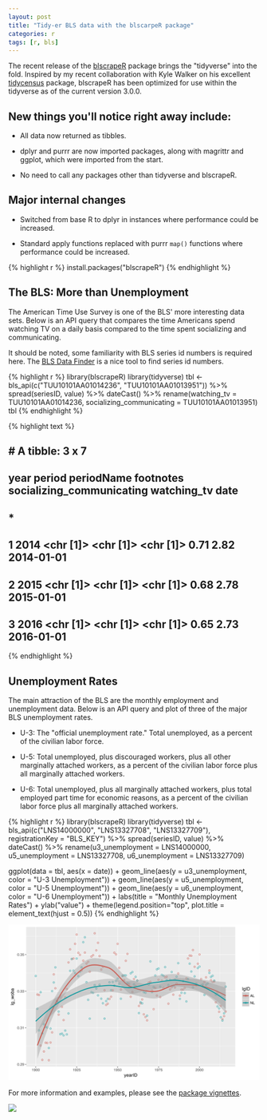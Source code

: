 ```yaml
---
layout: post
title: "Tidy-er BLS data with the blscarpeR package"
categories: r
tags: [r, bls]
---
```




The recent release of the [blscrapeR](https://github.com/keberwein/blscrapeR) package brings the "tidyverse" into the fold. Inspired by my recent collaboration with Kyle Walker on his excellent [tidycensus](https://github.com/walkerke/tidycensus) package, blscrapeR has been optimized for use within the tidyverse as of the current version 3.0.0.

## New things you'll notice right away include:

* All data now returned as tibbles.

* dplyr and purrr are now imported packages, along with magrittr and ggplot, which were imported from the start.

* No need to call any packages other than tidyverse and blscrapeR.


## Major internal changes

* Switched from base R to dplyr in instances where performance could be increased.

* Standard apply functions replaced with purrr `map()` functions where performance could be increased.


{% highlight r %}
install.packages("blscrapeR")
{% endhighlight %}

## The BLS: More than Unemployment

The American Time Use Survey is one of the BLS' more interesting data sets. Below is an API query that compares the time Americans spend watching TV on a daily basis compared to the time spent socializing and communicating.

It should be noted, some familiarity with BLS series id numbers is required here. The [BLS Data Finder](https://beta.bls.gov/dataQuery/search) is a nice tool to find series id numbers.


{% highlight r %}
library(blscrapeR)
library(tidyverse)
tbl <- bls_api(c("TUU10101AA01014236", "TUU10101AA01013951")) %>%
    spread(seriesID, value) %>%
    dateCast() %>%
    rename(watching_tv = TUU10101AA01014236, socializing_communicating = TUU10101AA01013951)
tbl
{% endhighlight %}



{% highlight text %}
## # A tibble: 3 x 7
##    year    period periodName footnotes socializing_communicating watching_tv       date
## * <dbl>    <list>     <list>    <list>                     <dbl>       <dbl>     <date>
## 1  2014 <chr [1]>  <chr [1]> <chr [1]>                      0.71        2.82 2014-01-01
## 2  2015 <chr [1]>  <chr [1]> <chr [1]>                      0.68        2.78 2015-01-01
## 3  2016 <chr [1]>  <chr [1]> <chr [1]>                      0.65        2.73 2016-01-01
{% endhighlight %}

## Unemployment Rates

The main attraction of the BLS are the monthly employment and unemployment data. Below is an API query and plot of three of the major BLS unemployment rates.

* U-3: The "official unemployment rate." Total unemployed, as a percent of the civilian labor force.

* U-5: Total unemployed, plus discouraged workers, plus all other marginally attached workers, as a percent of the civilian labor force plus all marginally attached workers.

* U-6: Total unemployed, plus all marginally attached workers, plus total employed part time for economic reasons, as a percent of the civilian labor force plus all marginally attached workers.


{% highlight r %}
library(blscrapeR)
library(tidyverse)
tbl <- bls_api(c("LNS14000000", "LNS13327708", "LNS13327709"), registrationKey = "BLS_KEY") %>%
    spread(seriesID, value) %>%
    dateCast() %>%
    rename(u3_unemployment = LNS14000000, u5_unemployment = LNS13327708, u6_unemployment = LNS13327709)


ggplot(data = tbl, aes(x = date)) + 
    geom_line(aes(y = u3_unemployment, color = "U-3 Unemployment")) +
    geom_line(aes(y = u5_unemployment, color = "U-5 Unemployment")) + 
    geom_line(aes(y = u6_unemployment, color = "U-6 Unemployment")) + 
    labs(title = "Monthly Unemployment Rates") + ylab("value") +
    theme(legend.position="top", plot.title = element_text(hjust = 0.5)) 
{% endhighlight %}

![plot of chunk unnamed-chunk-4](/assets/Rfig/unnamed-chunk-4-1.svg)

For more information and examples, please see the [package vignettes](https://github.com/keberwein/blscrapeR/tree/master/vignettes).

![](https://github.com/keberwein/blscrapeR/blob/master/man/figures/blscrapeR_hex.png?raw=true)
